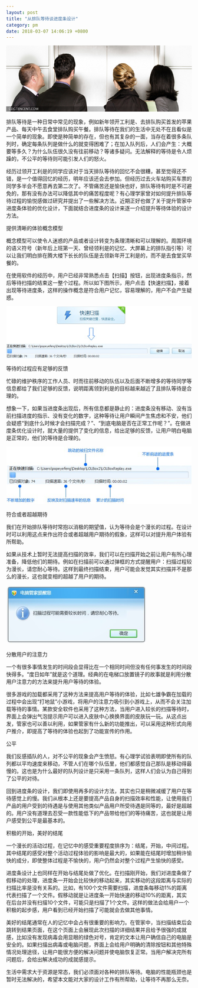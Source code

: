 ```yaml
---
layout: post
title: "从排队等待谈进度条设计"
category: pm
date: 2018-03-07 14:06:19 +0800
---
```

![~](/assets/44d6c5fc-6908-4685-a80c-5733e1d07f5a.jpeg)

排队等待是一种日常中常见的现象，例如新年领开工利是、去排队购买首发的苹果产品、每天中午去食堂排队购买午餐。排队等待在我们的生活中无处不在且看似是一个简单的现象。即使是种简单的存在，但也有其复杂的一面，当存在着很多条队列时，确定每条队列是做什么的就变得困难了；在加入队列后，人们会产生：大概要等多久？为什么队伍很久没有往前移动？等诸多疑问。无法解释的等待是令人烦躁的，不公平的等待则可能引发人们的怒火。

经历过领开工利是的同学应该对于当天排队等待的回忆不会很糟，甚至觉得还不错，是一个值得回忆的经历，明年应该还会去参加。但经历过去火车站购买车票的同学多半会不愿意再去第二次了。不管痛苦还是愉快也好，排队等待有时是不可避免的，那有没有办法可以降低其中的痛苦程度呢？有心理学家曾对如何提升排队等待过程的愉悦感做过研究并提出了一些解决方法。近期正好也做了关于提升管家中进度条体验的优化设计，下面就结合进度条的设计来逐一介绍提升等待体验的设计方法。

提供清晰的体验概念模型

概念模型可以使令人迷惑的产品或者设计转变为条理清晰和可以理解的。周围环境的语义符号（新年后上班第一天、曾经领利是的记忆、大屏幕上的排队指引等）可以让我们明白排在腾大楼下长长的队伍是去领新年开工利是的，而不是去食堂买早餐的。

在使用软件的经历中，用户已经非常熟悉点击【扫描】按钮，出现进度条指示，然后等待扫描的结束这一整个过程。所以如下图所示，用户点击【快速扫描】，接着出现等待进度条，这样的操作概念是符合用户记忆，容易理解的，用户不会产生疑惑。

![~](/assets/ab7da14d-5e19-4a27-b869-cc822e2c8b86.jpeg)

等待的过程应有足够的反馈

忙碌的维护秩序的工作人员、时而往前移动的队伍以及后面不断增多的等待同学等信息都给了我们足够的反馈，说明距离领到利是的目标越来越近了且排队等待是合理的。

想象一下，如果当进度条出现后，所有信息都是静止的：进度条没有移动、没有当前扫描进度的指示、没有变化的数字，这种等待让用户瞬间产生焦虑和不安，他们会疑惑“到底什么时候才会扫描完成？”、“到底电脑是否在正常工作呢？”。在做进度条优化设计时，就大量的提供了变化的信息，给出足够的反馈，让用户明白电脑是正常的，他们的等待是合理的。

![~](/assets/13f4a37c-4992-49dd-a7ea-3bf9919b3c08.jpeg)

符合或者超越期待

我们在开始排队等待时常抱以消极的期望值，认为等待会是个漫长的过程。在设计时可以利用这点来作出符合或者超越用户期待的假象，这样可以对提升用户体验有所帮助。

如果从技术上暂时无法提高扫描的效率，我们可以在扫描开始之前让用户有所心理准备，降低他们的期待。例如在扫描前可以通过弹框的方式提醒用户：扫描过程较为漫长，请您耐心等待。这样到最终扫描结束，用户可能会发觉其实扫描并不是那么的漫长，这也就变相的超越了用户的期待。

![~](/assets/9063ebe1-3757-4901-9856-fe9cb8405b73.jpeg)

分散用户的注意力

一个有很多事情发生的时间段会显得比在一个相同时间但没有任何事发生的时间段快得多。“度日如年”就是这个道理。经典的在电梯口放置镜子的故事就是利用分散用户注意力的方法来提升用户等待的体验。

很多游戏的加载都采用了这种方法来提高用户等待的体验，比如七雄争霸在加载的过程中会出现“打地鼠”小游戏，将用户的注意力吸引到小游戏上，从而不会关注加载等待的事情。某款安全软件也采用了这种方法，当用户进入较长的扫描等待时，界面上会弹出气泡提示用户可以进入皮肤中心换换界面的皮肤玩一玩。从这点出发，管家也可以善以利用，如果管家有什么新的功能推出，可以采用这种形式向用户推介，即提高了等待的体验也起到了功能宣传的作用。

公平

我们反感插队的人，对不公平的现象会产生愤怒。有心理学试验表明即使所有的队列都以平均速度来移动，不管人们在哪个队伍里，他们都感觉自己那队是移动得最慢的。这也是为什么最好的队列设计是只采用一条队列，这样人们会认为自己得到了公平的对待。

回到进度条的设计，我们即使用再多的设计方法，其实也只是稍微减缓了用户在等待感觉上的慢。我们从根本上还是要提高产品自身的扫描效率和性能，让使用我们产品的用户受到的待遇是与使用其他类似产品用户所受待遇是同等的，最好是超越的。用户没有道理去忍受一款性能低下的产品带给他们的等待痛苦，这也就是让用户感受到公平是最基本的。

积极的开始，美好的结尾

一个漫长的活动过程，在记忆中的感受重要程度排序为：结尾，开始，中间过程。其中结尾的感受对整个活动过程体验的影响是最大的，如果能在结尾时增加稍许愉快的成分，即使整体过程是不愉快的，用户仍然会对整个过程产生愉快的感受。

进度条设计上也同样在开始与结尾处做了优化。在扫描刚开始，我们对进度条做了假移动的处理，进度条一开始会比较快的移动起来，其实移动的这段距离与实际的扫描比率是没有关系的。比如，有100个文件需要扫描，进度条每移动1%的距离代表扫描了一个文件。假移动就是让进度条一开始快速的移动10%的距离，其实在后台并没有扫描10个文件，可能只是扫描了1个文件。这样的做法会给用户一个积极的起步感，用户看到已经开始扫描了可能就会去做其他事情。

美好的结尾通常在人的记忆中会占有很重要的影响力。在管家中，当扫描结束后会跳转到结果页面，在这个页面上会展现此次扫描的详细结果并且给予很强的成就感，比如没有发现病毒会用显眼的绿色对号，肯定的文本让用户确信自己的电脑是安全的。如果扫描出病毒或电脑问题，界面上会给用户明确的清除按钮和其他特殊情况处理途径，让用户能很方便的解决问题并使电脑恢复正常。当用户解决完所有问题后，会给出解决成功的成就感提示。

生活中需求大于资源是常态，我们必须面对各种的排队等待。电脑的性能瓶颈也是暂时无法解决的，希望本文能对大家的设计工作有所帮助，让等待不再那么无奈。